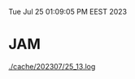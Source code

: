 Tue Jul 25 01:09:05 PM EEST 2023
# JAM
<a href='./cache/202307/25_13.log'>./cache/202307/25_13.log</a>
